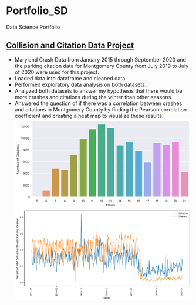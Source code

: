 # Portfolio_SD
Data Science Portfolio
## [Collision and Citation Data Project](https://github.com/sedenl/Collision-and-Citation-Data-Project)
- Maryland Crash Data from January 2015 through September 2020 and the parking citation data for Montgomery County from July 2019 to July of 2020 were used for this   project.
- Loaded data into dataframe and cleaned data.
- Performed exploratory data analysis on both datasets.
- Analyzed both datasets to answer my hypothesis that there would be more crashes and citations during the winter than other seasons.
- Answered the question of if there was a correlation between crashes and citations in Montgomery County by finding the Pearson correlation coefficient and creating a heat map to visualize these results.
![](/citation_hourgraph.png)
![](https://github.com/sedenl/Portfolio_SD/blob/main/citation_crashgraph1.png)
